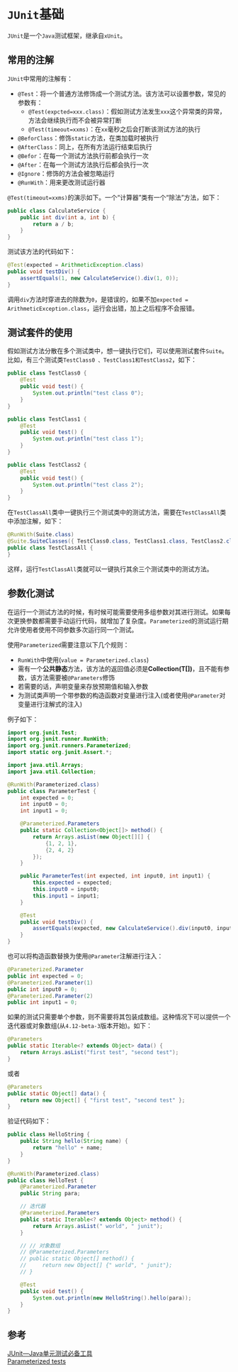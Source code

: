 # `JUnit`基础

`JUnit`是一个`Java`测试框架，继承自`xUnit`。

## 常用的注解
`JUnit`中常用的注解有：

- `@Test`：将一个普通方法修饰成一个测试方法。该方法可以设置参数，常见的参数有：
    - `@Test(expcted=xxx.class)`：假如测试方法发生`xxx`这个异常类的异常，方法会继续执行而不会被异常打断
    - `@Test(timeout=xxms)`：在`xx`毫秒之后会打断该测试方法的执行
- `@BeforClass`：修饰`static`方法，在类加载时被执行
- `@AfterClass`：同上，在所有方法运行结束后执行
- `@Befor`：在每一个测试方法执行前都会执行一次
- `@After`：在每一个测试方法执行后都会执行一次
- `@Ignore`：修饰的方法会被忽略运行
- `@RunWith`：用来更改测试运行器

`@Test(timeout=xxms)`的演示如下。一个“计算器”类有一个“除法”方法，如下：

```java
public class CalculateService {
    public int div(int a, int b) {
        return a / b;
    }
}
```

测试该方法的代码如下：

```java
@Test(expected = ArithmeticException.class)
public void testDiv() {
    assertEquals(1, new CalculateService().div(1, 0));
}
```
调用`div`方法时穿进去的除数为`0`，是错误的，如果不加`expected = ArithmeticException.class`，运行会出错，加上之后程序不会报错。

## 测试套件的使用
假如测试方法分散在多个测试类中，想一键执行它们，可以使用测试套件`Suite`。比如，有三个测试类`TestClass0 、TestClass1和TestClass2`，如下：

```java
public class TestClass0 {
    @Test
    public void test() {
        System.out.println("test class 0");
    }
}

public class TestClass1 {
    @Test
    public void test() {
        System.out.println("test class 1");
    }
}

public class TestClass2 {
    @Test
    public void test() {
        System.out.println("test class 2");
    }
}
```
在`TestClassAll`类中一键执行三个测试类中的测试方法，需要在`TestClassAll`类中添加注解，如下：

```java
@RunWith(Suite.class)
@Suite.SuiteClasses({ TestClass0.class, TestClass1.class, TestClass2.class })
public class TestClassAll {
}
```
这样，运行`TestClassAll`类就可以一键执行其余三个测试类中的测试方法。

## 参数化测试
在运行一个测试方法的时候，有时候可能需要使用多组参数对其进行测试。如果每次更换参数都需要手动运行代码，就增加了复杂度。`Parameterized`的测试运行期允许使用者使用不同参数多次运行同一个测试。

使用`Parameterized`需要注意以下几个规则：

- `RunWith`中使用(`value = Parameterized.class`)
- 需有一个**公共静态**方法，该方法的返回值必须是**Collection(T[])**，且不能有参数，该方法需要被`@Parameters`修饰
- 若需要的话，声明变量来存放预期值和输入参数
- 为测试类声明一个带参数的构造函数对变量进行注入(或者使用`@Parameter`对变量进行注解式的注入)

例子如下：

```java
import org.junit.Test;
import org.junit.runner.RunWith;
import org.junit.runners.Parameterized;
import static org.junit.Assert.*;

import java.util.Arrays;
import java.util.Collection;

@RunWith(Parameterized.class)
public class ParameterTest {
    int expected = 0;
    int input0 = 0;
    int input1 = 0;

    @Parameterized.Parameters
    public static Collection<Object[]> method() {
        return Arrays.asList(new Object[][] {
            {1, 2, 1},
            {2, 4, 2}
        });
    }

    public ParameterTest(int expected, int input0, int input1) {
        this.expected = expected;
        this.input0 = input0;
        this.input1 = input1;
    }

    @Test
    public void testDiv() {
        assertEquals(expected, new CalculateService().div(input0, input1));
    }
}
```

也可以将构造函数替换为使用`@Parameter`注解进行注入：

```java
@Parameterized.Parameter
public int expected = 0;
@Parameterized.Parameter(1)
public int input0 = 0;
@Parameterized.Parameter(2)
public int input1 = 0;
```

如果的测试只需要单个参数，则不需要将其包装成数组。这种情况下可以提供一个迭代器或对象数组(从`4.12-beta-3`版本开始)。如下：

```java
@Parameters
public static Iterable<? extends Object> data() {
    return Arrays.asList("first test", "second test");
}
```
或者

```java
@Parameters
public static Object[] data() {
    return new Object[] { "first test", "second test" };
}
```

验证代码如下：
```java
public class HelloString {
    public String hello(String name) {
        return "hello" + name;
    }
}

@RunWith(Parameterized.class)
public class HelloTest {
    @Parameterized.Parameter
    public String para;

    // 迭代器
    @Parameterized.Parameters
    public static Iterable<? extends Object> method() {
        return Arrays.asList(" world", " junit");
    }

    // // 对象数组
    // @Parameterized.Parameters
    // public static Object[] method() {
    //     return new Object[] {" world", " junit"};
    // }

    @Test
    public void test() {
        System.out.println(new HelloString().hello(para));
    }
}
```

## 参考
[JUnit—Java单元测试必备工具](https://www.imooc.com/learn/356)</br>
[Parameterized tests](https://github.com/junit-team/junit4/wiki/Parameterized-tests)